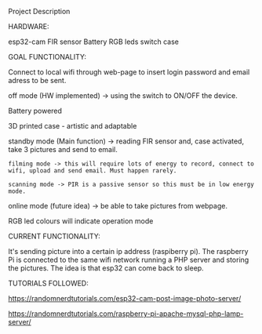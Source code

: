 Project Description

HARDWARE:

esp32-cam
FIR sensor
Battery
RGB leds
switch
case

GOAL FUNCTIONALITY:

Connect to local wifi through web-page to insert login password and email adress to be sent.

off mode (HW implemented) -> using the switch to ON/OFF the device.

Battery powered

3D printed case - artistic and adaptable

standby mode (Main function) -> reading FIR sensor and, case activated, take 3 pictures and send to email.

    filming mode -> this will require lots of energy to record, connect to wifi, upload and send email. Must happen rarely.

    scanning mode -> PIR is a passive sensor so this must be in low energy mode.

online mode (future idea) -> be able to take pictures from webpage.

RGB led colours will indicate operation mode


CURRENT FUNCTIONALITY:

It's sending picture into a certain ip address (raspiberry pi). The raspberry Pi is connected to the same wifi network running a PHP server and storing the pictures. The idea is that esp32 can come back to sleep.


TUTORIALS FOLLOWED:

https://randomnerdtutorials.com/esp32-cam-post-image-photo-server/

https://randomnerdtutorials.com/raspberry-pi-apache-mysql-php-lamp-server/